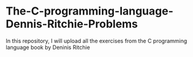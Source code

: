 # The-C-programming-language-Dennis-Ritchie-Problems
In this repository, I will upload all the exercises from the C programming language book by Deninis Ritchie
